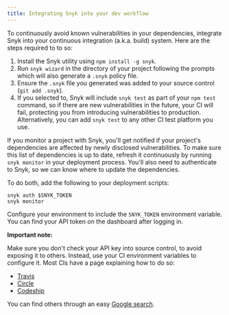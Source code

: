 ```yaml
---
title: Integrating Snyk into your dev workflow
---
```


<p>To continuously avoid known vulnerabilities in your dependencies, integrate Snyk into your continuous integration (a.k.a. build) system. Here are the steps required to to so:</p>

1. Install the Snyk utility using `npm install -g snyk`.
2. Run `snyk wizard` in the directory of your project following the prompts which will also generate a `.snyk` policy file.
3. Ensure the `.snyk` file you generated was added to your source control (`git add .snyk`).
4. If you selected to, Snyk will include `snyk test` as part of your `npm test` command, so if there are new vulnerabilities in the future, your CI will fail, protecting you from introducing vulnerabilities to production. Alternatively, you can add `snyk test` to any other CI test platform you use.

If you monitor a project with Snyk, you'll get notified if your project's dependencies are affected by newly disclosed vulnerabilities. To make sure this list of dependencies is up to date, refresh it continuously by running `snyk monitor` in your deployment process. You'll also need to authenticate to Snyk, so we can know where to update the dependencies. 

To do both, add the following to your deployment scripts:

```
snyk auth $SNYK_TOKEN
snyk monitor
```

Configure your environment to include the `SNYK_TOKEN` environment variable. You can find your API token on the dashboard after logging in. 

**Important note:**

Make sure you don't check your API key into source control, to avoid exposing it to others. Instead, use your CI environment variables to configure it. 
Most CIs have a page explaining how to do so:
- [Travis](https://docs.travis-ci.com/user/environment-variables/)
- [Circle](https://circleci.com/docs/environment-variables/) 
- [Codeship](https://codeship.com/documentation/continuous-integration/set-environment-variables/)

You can find others through an easy [Google search]( https://www.google.co.uk/webhp?sourceid=chrome-instant&ion=1&espv=2&ie=UTF-8#q=setting+up+env+variables+in+CI).
